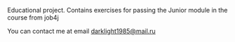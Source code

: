 Educational project. Contains exercises for passing the Junior module 
in the course from job4j

You can contact me at email darklight1985@mail.ru